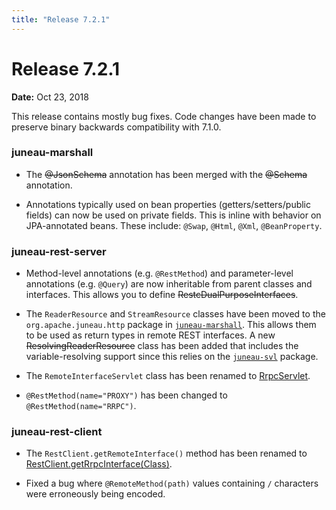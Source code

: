 ```yaml
---
title: "Release 7.2.1"
---
```


# Release 7.2.1

**Date:** Oct 23, 2018

This release contains mostly bug fixes.
Code changes have been made to preserve binary backwards compatibility with 7.1.0.

### juneau-marshall

- The ~~@JsonSchema~~ annotation has been merged with the ~~@Schema~~ annotation.

- Annotations typically used on bean properties (getters/setters/public fields) can now be used on private fields.
  This is inline with behavior on JPA-annotated beans.
  These include: `@Swap`, `@Html`, `@Xml`, `@BeanProperty`.

### juneau-rest-server

- Method-level annotations (e.g. `@RestMethod`) and parameter-level annotations (e.g. `@Query`) are now inheritable
  from parent classes and interfaces.
  This allows you to define  ~~RestcDualPurposeInterfaces~~.

- The `ReaderResource` and `StreamResource` classes have been moved to the `org.apache.juneau.http` package in
  [`juneau-marshall`](TODO.md).
  This allows them to be used as return types in remote REST interfaces.
  A new  ~~ResolvingReaderResource~~ class has been added that includes the variable-resolving support since this
  relies on the [`juneau-svl`](TODO.md) package.

- The `RemoteInterfaceServlet` class has been renamed to
  [RrpcServlet](API_DOCS/org/apache/juneau/rest/remote/RrpcServlet.html).

- `@RestMethod(name="PROXY")` has been changed to `@RestMethod(name="RRPC")`.

### juneau-rest-client

- The `RestClient.getRemoteInterface()` method has been renamed to
  [RestClient.getRrpcInterface(Class)](API_DOCS/org/apache/juneau/rest/client/RestClient.html#getRrpcInterface(Class)).

- Fixed a bug where `@RemoteMethod(path)` values containing `/` characters were erroneously being encoded.